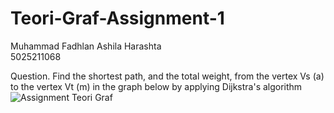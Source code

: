# Teori-Graf-Assignment-1
Muhammad Fadhlan Ashila Harashta <br>
5025211068 <br>

Question. Find the shortest path, and the total weight, from the vertex Vs (a) to the vertex Vt (m) in the graph below by applying Dijkstra's algorithm
![Assignment Teori Graf](https://cdn.discordapp.com/attachments/934661338934943774/1150616903409209404/image.png)
